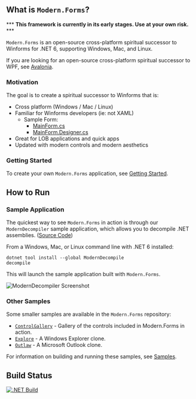 ## What is `Modern.Forms`?

*** **This framework is currently in its early stages. Use at your own risk.** ***

`Modern.Forms` is an open-source cross-platform spiritual successor to Winforms for .NET 6, supporting Windows, Mac, and Linux.

If you are looking for an open-source cross-platform spiritual successor to WPF, see [Avalonia](https://github.com/AvaloniaUI/Avalonia).

### Motivation

The goal is to create a spiritual successor to Winforms that is:
* Cross platform (Windows / Mac / Linux)
* Familiar for Winforms developers (ie: not XAML)
  * Sample Form:
    * [MainForm.cs](https://github.com/modern-forms/Modern.Forms/blob/main/samples/Explorer/MainForm.cs)
    * [MainForm.Designer.cs](https://github.com/modern-forms/Modern.Forms/blob/main/samples/Explorer/MainForm.Designer.cs)
* Great for LOB applications and quick apps
* Updated with modern controls and modern aesthetics

### Getting Started

To create your own `Modern.Forms` application, see [Getting Started](docs/getting-started.md).

## How to Run

### Sample Application

The quickest way to see `Modern.Forms` in action is through our `ModernDecompiler` sample application, 
which allows you to decompile .NET assemblies. ([Source Code](https://github.com/modern-forms/ModernDecompile))

From a Windows, Mac, or Linux command line with .NET 6 installed:
```
dotnet tool install --global ModernDecompile
decompile
```

This will launch the sample application built with `Modern.Forms`.

![ModernDecompiler Screenshot](https://github.com/modern-forms/Modern.Forms/blob/main/docs/modern-decompile.png "ModernDecompiler Screenshot")

### Other Samples

Some smaller samples are available in the `Modern.Forms` repository:

* [`ControlGallery`](samples/ControlGallery) - Gallery of the controls included in Modern.Forms in action.
* [`Explore`](samples/Explorer) - A Windows Explorer clone.
* [`Outlaw`](samples/Outlaw) - A Microsoft Outlook clone.

For information on building and running these samples, see [Samples](docs/samples.md).

## Build Status

[![.NET Build](https://github.com/modern-forms/Modern.Forms/actions/workflows/dotnet.yml/badge.svg)](https://github.com/modern-forms/Modern.Forms/actions/workflows/dotnet.yml)

